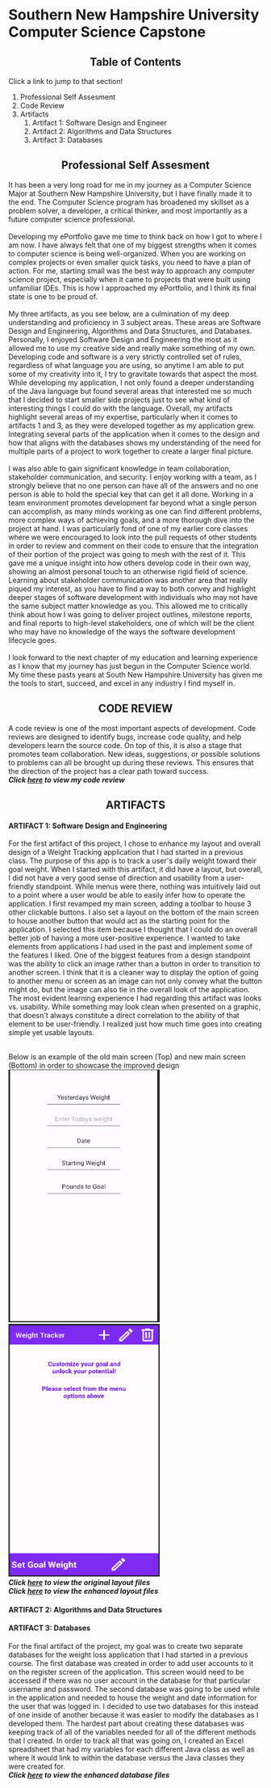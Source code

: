 # Southern New Hampshire University <br> Computer Science Capstone
## <center>Table of Contents
Click a link to jump to that section! <br>
1. Professional Self Assesment
2. Code Review
3. Artifacts
    1. Artifact 1: Software Design and Engineer
    2. Artifact 2: Algorithms and Data Structures
    3. Artifact 3: Databases

## <center>Professional Self Assesment<center>
It has been a very long road for me in my journey as a Computer Science Major at Southern New Hampshire University, but I have finally made it to the end. The Computer Science program has broadened my skillset as a problem solver, a developer, a critical thinker, and most importantly as a future computer science professional. <br>
<br>
Developing my ePortfolio gave me time to think back on how I got to where I am now. I have always felt that one of my biggest strengths when it comes to computer science is being well-organized. When you are working on complex projects or even smaller quick tasks, you need to have a plan of action. For me, starting small was the best way to approach any computer science project, especially when it came to projects that were built using unfamiliar IDEs. This is how I approached my ePortfolio, and I think its final state is one to be proud of. <br>
<br>
My three artifacts, as you see below, are a culmination of my deep understanding and proficiency in 3 subject areas. These areas are Software Design and Engineering, Algorithms and Data Structures, and Databases. Personally, I enjoyed Software Design and Engineering the most as it allowed me to use my creative side and really make something of my own. Developing code and software is a very strictly controlled set of rules, regardless of what language you are using, so anytime I am able to put some of my creativity into it, I try to gravitate towards that aspect the most. While developing my application, I not only found a deeper understanding of the Java language but found several areas that interested me so much that I decided to start smaller side projects just to see what kind of interesting things I could do with the language. Overall, my artifacts highlight several areas of my expertise, particularly when it comes to artifacts 1 and 3, as they were developed together as my application grew. Integrating several parts of the application when it comes to the design and how that aligns with the databases shows my understanding of the need for multiple parts of a project to work together to create a larger final picture.  <br>
<br> 
I was also able to gain significant knowledge in team collaboration, stakeholder communication, and security. I enjoy working with a team, as I strongly believe that no one person can have all of the answers and no one person is able to hold the special key that can get it all done. Working in a team environment promotes development far beyond what a single person can accomplish, as many minds working as one can find different problems, more complex ways of achieving goals, and a more thorough dive into the project at hand. I was particularly fond of one of my earlier core classes where we were encouraged to look into the pull requests of other students in order to review and comment on their code to ensure that the integration of their portion of the project was going to mesh with the rest of it. This gave me a unique insight into how others develop code in their own way, showing an almost personal touch to an otherwise rigid field of science. Learning about stakeholder communication was another area that really piqued my interest, as you have to find a way to both convey and highlight deeper stages of software development with individuals who may not have the same subject matter knowledge as you. This allowed me to critically think about how I was going to deliver project outlines, milestone reports, and final reports to high-level stakeholders, one of which will be the client who may have no knowledge of the ways the software development lifecycle goes. <br>
<br>
I look forward to the next chapter of my education and learning experience as I know that my journey has just begun in the Computer Science world. My time these pasts years at South New Hampshire University has given me the tools to start, succeed, and excel in any industry I find myself in. <br>

## <center>CODE REVIEW<center>
A code review is one of the most important aspects of development. Code reviews are designed to identify bugs, increase code quality, and help developers learn the source code. On top of this, it is also a stage that promotes team collaboration. New ideas, suggestions, or possible solutions to problems can all be brought up during these reviews. This ensures that the direction of the project has a clear path toward success. <br>
***Click [here](https://youtu.be/XGRvyJ8Ayr0) to view my code review***

## <center>ARTIFACTS<center>
#### ARTIFACT 1: Software Design and Engineering 
For the first artifact of this project, I chose to enhance my layout and overall design of a Weight Tracking application that I had started in a previous class. The purpose of this app is to track a user's daily weight toward their goal weight. When I started with this artifact, it did have a layout, but overall, I did not have a very good sense of direction and usability from a user-friendly standpoint. While menus were there, nothing was intuitively laid out to a point where a user would be able to easily infer how to operate the application. I first revamped my main screen, adding a toolbar to house 3 other clickable buttons. I also set a layout on the bottom of the main screen to house another button that would act as the starting point for the application. I selected this item because I thought that I could do an overall better job of having a more user-positive experience. I wanted to take elements from applications I had used in the past and implement some of the features I liked. One of the biggest features from a design standpoint was the ability to click an image rather than a button in order to transition to another screen. I think that it is a cleaner way to display the option of going to another menu or screen as an image can not only convey what the button might do, but the image can also tie in the overall look of the application. The most evident learning experience I had regarding this artifact was looks vs. usability. While something may look clean when presented on a graphic, that doesn't always constitute a direct correlation to the ability of that element to be user-friendly. I realized just how much time goes into creating simple yet usable layouts. <br> 
<br> 

Below is an example of the old main screen (Top) and new main screen (Bottom) in order to showcase the improved design <br>
<img src="OldMain.png" height=500 width=300> <img src="NewMain.png" height=500 width=300> <br>
***Click [here](https://github.com/luchh224/luchh224.github.io/tree/main/Weight%20Loss%20App/Code%20Review/Layouts) to view the original layout files*** <br> 
***Click [here](https://github.com/luchh224/luchh224.github.io/tree/main/Weight%20Loss%20App/Layouts) to view the enhanced layout files***
#### ARTIFACT 2: Algorithms and Data Structures
#### ARTIFACT 3: Databases
For the final artifact of the project, my goal was to create two separate databases for the weight loss application that I had started in a previous course. The first database was created in order to add user accounts to it on the register screen of the application. This screen would need to be accessed if there was no user account in the database for that particular username and password.  The second database was going to be used while in the application and needed to house the weight and date information for the user that was logged in. I decided to use two databases for this instead of one inside of another because it was easier to modify the databases as I developed them.  The hardest part about creating these databases was keeping track of all of the variables needed for all of the different methods that I created. In order to track all that was going on, I created an Excel spreadsheet that had my variables for each different Java class as well as where it would link to within the database versus the Java classes they were created for. <br>
***Click [here](https://github.com/luchh224/luchh224.github.io/tree/main/Weight%20Loss%20App/Databases) to view the enhanced database files*** 

